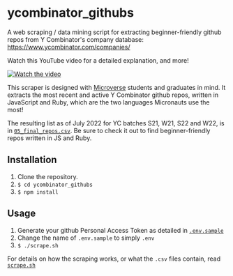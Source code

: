 # ycombinator_githubs
A web scraping / data mining script for extracting beginner-friendly github repos from Y Combinator's company database: https://www.ycombinator.com/companies/

Watch this YouTube video for a detailed explanation, and more!

[![Watch the video](https://img.youtube.com/vi/Jl4GdOiZ4tk/default.jpg)](https://youtu.be/Jl4GdOiZ4tk)

This scraper is designed with [Microverse](https://www.microverse.org/) students and graduates in mind. It extracts the most recent and active Y Combinator github repos, written in JavaScript and Ruby, which are the two languages Micronauts use the most!

The resulting list as of July 2022 for YC batches S21, W21, S22 and W22, is in [`05_final_repos.csv`](./05_final_repos.csv). Be sure to check it out to find beginner-friendly repos written in JS and Ruby.

## Installation

1. Clone the repository.
2. `$ cd ycombinator_githubs`
3. `$ npm install`

## Usage

1. Generate your github Personal Access Token as detailed in [`.env.sample`](./.env.sample)
2. Change the name of `.env.sample` to simply `.env`
3. `$ ./scrape.sh`

For details on how the scraping works, or what the `.csv` files contain, read [`scrape.sh`](./scrape.sh)
